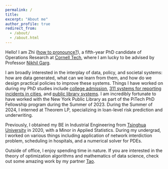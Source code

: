 ```yaml
---
permalink: /
title:
excerpt: "About me"
author_profile: true
redirect_from: 
  - /about/
  - /about.html
---
```


Hello! I am Zhi ([how to pronounce?](https://en.wiktionary.org/wiki/zhì)), a fifth-year PhD candidate of Operations Research at [Cornell Tech](https://www.tech.cornell.edu/), where I am lucky to be advised by Professor [Nikhil Garg](https://gargnikhil.com/). 



I am broadly interested in the interplay of data, policy, and societal systems: how are data generated, what can we learn from them, and how do we design practical policies to improve these systems. Things I have worked on during my PhD studies include [college admission](https://arxiv.org/abs/2107.08922), [311 systems for reporting incidents in cities](https://arxiv.org/abs/2204.08620), and [public library systems](https://ojs.aaai.org/index.php/AAAI/article/view/30231). I am incredibly fortunate to have worked with the New York Public Library as part of the PiTech PhD Fellowship program during the Summer of 2023. During the Summer of 2024, I interned at Theorem LP, specializing in loan-level risk prediction and underwriting.



Previously, I obtained my BE in Industrial Engineering from [Tsinghua University](https://www.ie.tsinghua.edu.cn/eng/) in 2020, with a Minor in Applied Statistics. During my undergrad, I worked on various things including application of network interdiction problem, scheduling in hospitals, and a numerical solver for PDEs.



Outside of office, I enjoy spending time in nature. If you are interested in the theory of optimization algorithms and mathematics of data science, check out some amazing work by my partner [Tao](https://taotolojiang.github.io/).
